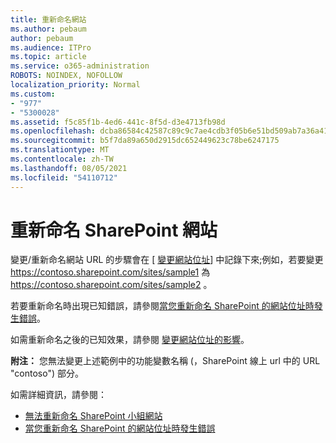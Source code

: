 ```yaml
---
title: 重新命名網站
ms.author: pebaum
author: pebaum
ms.audience: ITPro
ms.topic: article
ms.service: o365-administration
ROBOTS: NOINDEX, NOFOLLOW
localization_priority: Normal
ms.custom:
- "977"
- "5300028"
ms.assetid: f5c85f1b-4ed6-441c-8f5d-d3e4713fb98d
ms.openlocfilehash: dcba86584c42587c89c9c7ae4cdb3f05b6e51bd509ab7a36a41de2ac00f8f391
ms.sourcegitcommit: b5f7da89a650d2915dc652449623c78be6247175
ms.translationtype: MT
ms.contentlocale: zh-TW
ms.lasthandoff: 08/05/2021
ms.locfileid: "54110712"
---
```

# <a name="rename-a-sharepoint-site"></a>重新命名 SharePoint 網站

變更/重新命名網站 URL 的步驟會在 [ [變更網站位址](https://docs.microsoft.com/sharepoint/change-site-address)] 中記錄下來;例如，若要變更 https://contoso.sharepoint.com/sites/sample1 為 https://contoso.sharepoint.com/sites/sample2 。

若要重新命名時出現已知錯誤，請參閱[當您重新命名 SharePoint 的網站位址時發生錯誤](https://support.office.com/article/errors-when-you-rename-a-sharepoint-site-address-165b7c11-1325-4813-b160-ecbe87bc1a86)。

如需重新命名之後的已知效果，請參閱 [變更網站位址的影響](https://docs.microsoft.com/sharepoint/change-site-address#effects-of-changing-a-site-address)。

**附注：** 您無法變更上述範例中的功能變數名稱 (，SharePoint 線上 url 中的 URL "contoso") 部分。 

如需詳細資訊，請參閱：

- [無法重新命名 SharePoint 小組網站](https://go.microsoft.com/fwlink/?Linkid=2018696)
- [當您重新命名 SharePoint 的網站位址時發生錯誤](https://support.office.com/article/errors-when-you-rename-a-sharepoint-site-address-165b7c11-1325-4813-b160-ecbe87bc1a86)

